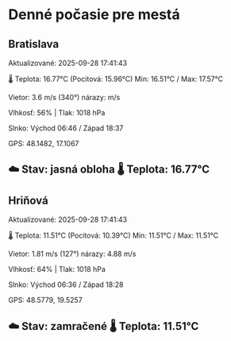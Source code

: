 ﻿# Denné počasie pre mestá

## Bratislava
Aktualizované: 2025-09-28 17:41:43

🌡️ Teplota: 16.77°C 
(Pocitová: 15.96°C)
Min: 16.51°C / Max: 17.57°C

Vietor: 3.6 m/s    (340°) 
nárazy:  m/s

Vlhkosť: 56% | Tlak: 1018 hPa

Slnko: Východ 06:46 / Západ 18:37

GPS: 48.1482, 17.1067

☁️ Stav: jasná obloha        🌡️ Teplota: 16.77°C
---

## Hriňová
Aktualizované: 2025-09-28 17:41:43

🌡️ Teplota: 11.51°C 
(Pocitová: 10.39°C)
Min: 11.51°C / Max: 11.51°C

Vietor: 1.81 m/s (127°)
nárazy: 4.88 m/s

Vlhkosť: 64% | Tlak: 1018 hPa

Slnko: Východ 06:36 / Západ 18:28

GPS: 48.5779, 19.5257

☁️ Stav: zamračené        🌡️ Teplota: 11.51°C
---
